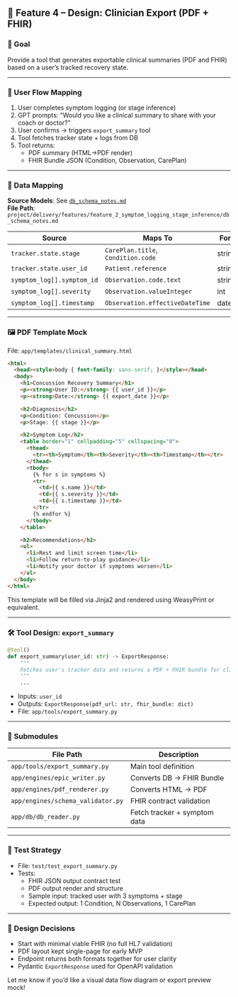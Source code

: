 ## 🧪 Feature 4 – Design: Clinician Export (PDF + FHIR)

### 🎯 Goal
Provide a tool that generates exportable clinical summaries (PDF and FHIR) based on a user’s tracked recovery state.

---

### 📍 User Flow Mapping
1. User completes symptom logging (or stage inference)
2. GPT prompts: "Would you like a clinical summary to share with your coach or doctor?"
3. User confirms → triggers `export_summary` tool
4. Tool fetches tracker state + logs from DB
5. Tool returns:
   - PDF summary (HTML→PDF render)
   - FHIR Bundle JSON (Condition, Observation, CarePlan)

---

### 🧱 Data Mapping
**Source Models**: See [`db_schema_notes.md`](../feature_2_symptom_logging_stage_inference/db_schema_notes.md)  
**File Path**: `project/delivery/features/feature_2_symptom_logging_stage_inference/db_schema_notes.md`

| Source | Maps To | Format |
|--------|---------|--------|
| `tracker.state.stage` | `CarePlan.title`, `Condition.code` | string |
| `tracker.state.user_id` | `Patient.reference` | string |
| `symptom_log[].symptom_id` | `Observation.code.text` | string |
| `symptom_log[].severity` | `Observation.valueInteger` | int |
| `symptom_log[].timestamp` | `Observation.effectiveDateTime` | datetime |

---

### 🖼️ PDF Template Mock
File: `app/templates/clinical_summary.html`

```html
<html>
  <head><style>body { font-family: sans-serif; }</style></head>
  <body>
    <h1>Concussion Recovery Summary</h1>
    <p><strong>User ID:</strong> {{ user_id }}</p>
    <p><strong>Date:</strong> {{ export_date }}</p>

    <h2>Diagnosis</h2>
    <p>Condition: Concussion</p>
    <p>Stage: {{ stage }}</p>

    <h2>Symptom Log</h2>
    <table border="1" cellpadding="5" cellspacing="0">
      <thead>
        <tr><th>Symptom</th><th>Severity</th><th>Timestamp</th></tr>
      </thead>
      <tbody>
        {% for s in symptoms %}
        <tr>
          <td>{{ s.name }}</td>
          <td>{{ s.severity }}</td>
          <td>{{ s.timestamp }}</td>
        </tr>
        {% endfor %}
      </tbody>
    </table>

    <h2>Recommendations</h2>
    <ul>
      <li>Rest and limit screen time</li>
      <li>Follow return-to-play guidance</li>
      <li>Notify your doctor if symptoms worsen</li>
    </ul>
  </body>
</html>
```

This template will be filled via Jinja2 and rendered using WeasyPrint or equivalent.

---

### 🛠 Tool Design: `export_summary`
```python
@tool()
def export_summary(user_id: str) -> ExportResponse:
    """
    Fetches user's tracker data and returns a PDF + FHIR bundle for clinical use.
    """
    ...
```
- Inputs: `user_id`
- Outputs: `ExportResponse(pdf_url: str, fhir_bundle: dict)`
- File: `app/tools/export_summary.py`

---

### 🧰 Submodules
| File Path | Description |
|-----------|-------------|
| `app/tools/export_summary.py` | Main tool definition |
| `app/engines/epic_writer.py` | Converts DB → FHIR Bundle |
| `app/engines/pdf_renderer.py` | Converts HTML → PDF |
| `app/engines/schema_validator.py` | FHIR contract validation |
| `app/db/db_reader.py` | Fetch tracker + symptom data |

---

### 🧪 Test Strategy
- File: `test/test_export_summary.py`
- Tests:
  - FHIR JSON output contract test
  - PDF output render and structure
  - Sample input: tracked user with 3 symptoms + stage
  - Expected output: 1 Condition, N Observations, 1 CarePlan

---

### 🔄 Design Decisions
- Start with minimal viable FHIR (no full HL7 validation)
- PDF layout kept single-page for early MVP
- Endpoint returns both formats together for user clarity
- Pydantic `ExportResponse` used for OpenAPI validation

Let me know if you’d like a visual data flow diagram or export preview mock!
